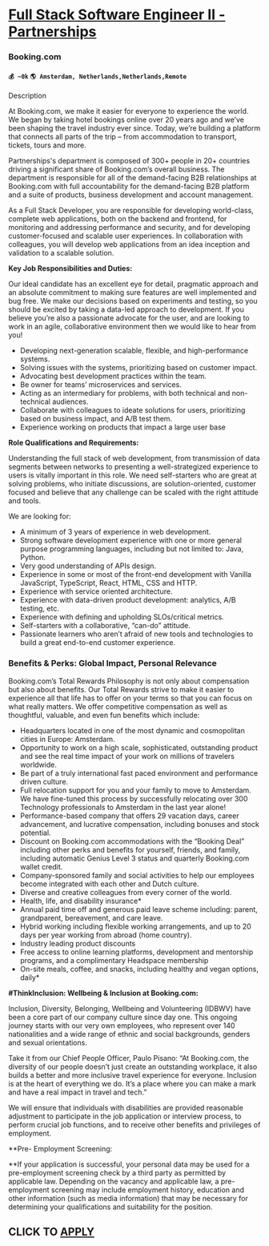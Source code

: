 # [Full Stack Software Engineer II - Partnerships](https://www.remotewlb.com/apply/full-stack-software-engineer-ii-partnerships)  
### Booking.com  
#### `💰 ~0k` `🌎 Amsterdam, Netherlands,Netherlands,Remote`  

Description

At Booking.com, we make it easier for everyone to experience the world. We began by taking hotel bookings online over 20 years ago and we’ve been shaping the travel industry ever since. Today, we’re building a platform that connects all parts of the trip – from accommodation to transport, tickets, tours and more.

Partnerships's department is composed of 300+ people in 20+ countries driving a significant share of Booking.com’s overall business. The department is responsible for all of the demand-facing B2B relationships at Booking.com with full accountability for the demand-facing B2B platform and a suite of products, business development and account management.

As a Full Stack Developer, you are responsible for developing world-class, complete web applications, both on the backend and frontend, for monitoring and addressing performance and security, and for developing customer-focused and scalable user experiences. In collaboration with colleagues, you will develop web applications from an idea inception and validation to a scalable solution.

**Key Job Responsibilities and Duties:**

Our ideal candidate has an excellent eye for detail, pragmatic approach and an absolute commitment to making sure features are well implemented and bug free. We make our decisions based on experiments and testing, so you should be excited by taking a data-led approach to development. If you believe you’re also a passionate advocate for the user, and are looking to work in an agile, collaborative environment then we would like to hear from you!

  * Developing next-generation scalable, flexible, and high-performance systems.
  * Solving issues with the systems, prioritizing based on customer impact.
  * Advocating best development practices within the team.
  * Be owner for teams’ microservices and services.
  * Acting as an intermediary for problems, with both technical and non-technical audiences.
  * Collaborate with colleagues to ideate solutions for users, prioritizing based on business impact, and A/B test them.
  * Experience working on products that impact a large user base

**Role Qualifications and Requirements:**

Understanding the full stack of web development, from transmission of data segments between networks to presenting a well-strategized experience to users is vitally important in this role. We need self-starters who are great at solving problems, who initiate discussions, are solution-oriented, customer focused and believe that any challenge can be scaled with the right attitude and tools.

We are looking for:

  * A minimum of 3 years of experience in web development.
  * Strong software development experience with one or more general purpose programming languages, including but not limited to: Java, Python.
  * Very good understanding of APIs design.
  * Experience in some or most of the front-end development with Vanilla JavaScript, TypeScript, React, HTML, CSS and HTTP.
  * Experience with service oriented architecture.
  * Experience with data-driven product development: analytics, A/B testing, etc.
  * Experience with defining and upholding SLOs/critical metrics. 
  * Self-starters with a collaborative, “can-do” attitude.
  * Passionate learners who aren’t afraid of new tools and technologies to build a great end-to-end customer experience.

### **Benefits & Perks: Global Impact, Personal Relevance**

Booking.com’s Total Rewards Philosophy is not only about compensation but also about benefits. Our Total Rewards strive to make it easier to experience all that life has to offer on your terms so that you can focus on what really matters. We offer competitive compensation as well as thoughtful, valuable, and even fun benefits which include:

  * Headquarters located in one of the most dynamic and cosmopolitan cities in Europe: Amsterdam.
  * Opportunity to work on a high scale, sophisticated, outstanding product and see the real time impact of your work on millions of travelers worldwide.
  * Be part of a truly international fast paced environment and performance driven culture.
  * Full relocation support for you and your family to move to Amsterdam. We have fine-tuned this process by successfully relocating over 300 Technology professionals to Amsterdam in the last year alone!
  * Performance-based company that offers 29 vacation days, career advancement, and lucrative compensation, including bonuses and stock potential.
  * Discount on Booking.com accommodations with the “Booking Deal” including other perks and benefits for yourself, friends, and family, including automatic Genius Level 3 status and quarterly Booking.com wallet credit.
  * Company-sponsored family and social activities to help our employees become integrated with each other and Dutch culture.
  * Diverse and creative colleagues from every corner of the world.
  * Health, life, and disability insurance*
  * Annual paid time off and generous paid leave scheme including: parent, grandparent, bereavement, and care leave.
  * Hybrid working including flexible working arrangements, and up to 20 days per year working from abroad (home country).
  * Industry leading product discounts 
  * Free access to online learning platforms, development and mentorship programs, and a complimentary Headspace membership
  * On-site meals, coffee, and snacks, including healthy and vegan options, daily*

**#ThinkInclusion: Wellbeing & Inclusion at Booking.com:**

Inclusion, Diversity, Belonging, Wellbeing and Volunteering (IDBWV) have been a core part of our company culture since day one. This ongoing journey starts with our very own employees, who represent over 140 nationalities and a wide range of ethnic and social backgrounds, genders and sexual orientations.

Take it from our Chief People Officer, Paulo Pisano: “At Booking.com, the diversity of our people doesn’t just create an outstanding workplace, it also builds a better and more inclusive travel experience for everyone. Inclusion is at the heart of everything we do. It’s a place where you can make a mark and have a real impact in travel and tech.”

We will ensure that individuals with disabilities are provided reasonable adjustment to participate in the job application or interview process, to perform crucial job functions, and to receive other benefits and privileges of employment.

 **Pre- Employment Screening:  
  
**If your application is successful, your personal data may be used for a pre-employment screening check by a third party as permitted by applicable law. Depending on the vacancy and applicable law, a pre-employment screening may include employment history, education and other information (such as media information) that may be necessary for determining your qualifications and suitability for the position.

  
## CLICK TO [APPLY](https://www.remotewlb.com/apply/full-stack-software-engineer-ii-partnerships)

